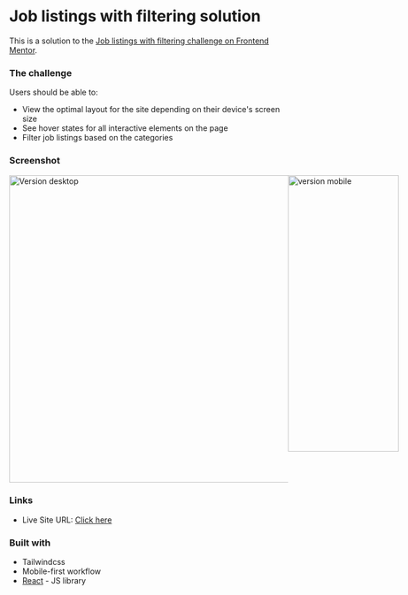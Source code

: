 # Job listings with filtering solution

This is a solution to the [Job listings with filtering challenge on Frontend Mentor](https://www.frontendmentor.io/challenges/job-listings-with-filtering-ivstIPCt).

### The challenge

Users should be able to:

- View the optimal layout for the site depending on their device's screen size
- See hover states for all interactive elements on the page
- Filter job listings based on the categories

### Screenshot

<div style="display: flex;">
<img width="556" alt="Version desktop" src="https://github.com/HananeEL-2023/jobListing/assets/57252797/d71cd484-6172-4eb7-b943-e7f5a9cbbe04">
<img width="200" height="500" alt="version mobile" src="https://github.com/HananeEL-2023/jobListing/assets/57252797/a79fd32f-8da5-49eb-8575-c98a67e25525">
</div>

### Links

- Live Site URL: [Click here](https://job-listing-rosy.vercel.app/)

### Built with

- Tailwindcss
- Mobile-first workflow
- [React](https://reactjs.org/) - JS library

